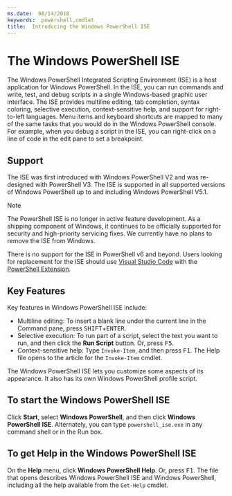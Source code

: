 ```yaml
---
ms.date:  08/14/2018
keywords:  powershell,cmdlet
title:  Introducing the Windows PowerShell ISE
---
```

# The Windows PowerShell ISE

The Windows PowerShell Integrated Scripting Environment (ISE) is a host application for Windows
PowerShell. In the ISE, you can run commands and write, test, and debug scripts in a
single Windows-based graphic user interface. The ISE provides multiline editing, tab
completion, syntax coloring, selective execution, context-sensitive help, and support for
right-to-left languages. Menu items and keyboard shortcuts are mapped to many of the same tasks
that you would do in the Windows PowerShell console. For example, when you debug a script in the
ISE, you can right-click on a line of code in the edit pane to set a breakpoint.

## Support

The ISE was first introduced with Windows PowerShell V2 and was re-designed with PowerShell V3. The
ISE is supported in all supported versions of Windows PowerShell up to and including Windows
PowerShell V5.1.

> [!NOTE]
> The PowerShell ISE is no longer in active feature development. As a shipping component of
> Windows, it continues to be officially supported for security and high-priority servicing fixes.
> We currently have no plans to remove the ISE from Windows.
>
> There is no support for the ISE in PowerShell v6 and beyond. Users looking for replacement for the
> ISE should use [Visual Studio Code](https://code.visualstudio.com/) with the
> [PowerShell Extension](https://marketplace.visualstudio.com/items?itemName=ms-vscode.PowerShell).

## Key Features

Key features in Windows PowerShell ISE include:

- Multiline editing: To insert a blank line under the current line in the Command pane, press
  <kbd>SHIFT</kbd>+<kbd>ENTER</kbd>.
- Selective execution: To run part of a script, select the text you want to run, and then click the
  **Run Script** button. Or, press <kbd>F5</kbd>.
- Context-sensitive help: Type `Invoke-Item`, and then press <kbd>F1</kbd>. The Help file opens to the
  article for the `Invoke-Item` cmdlet.

The Windows PowerShell ISE lets you customize some aspects of its appearance. It also has its own
Windows PowerShell profile script.

## To start the Windows PowerShell ISE

Click **Start**, select **Windows PowerShell**, and then click **Windows PowerShell ISE**.
Alternately, you can type `powershell_ise.exe` in any command shell or in the Run box.

## To get Help in the Windows PowerShell ISE

On the **Help** menu, click **Windows PowerShell Help**. Or, press <kbd>F1</kbd>. The file that opens
describes Windows PowerShell ISE and Windows PowerShell, including all the help available from
the `Get-Help` cmdlet.
